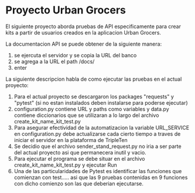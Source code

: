 # Proyecto Urban Grocers 
El siguiente proyecto aborda pruebas de API especificamente para crear kits a partir de usuarios creados en la aplicacion 
Urban Grocers.

La documentacion API se puede obtener de la siguiente manera:
1) se ejercuta el servidor y se copia la URL del banco
2) se agrega a la URL el path /docs/
3) enter

La siguiente descripcion habla de como ejecutar las pruebas en el actual proyecto:

1) Para el actual proyecto se descargaron los packages "requests" y "pytest" (si no estan instalados deben instalarse 
para poderse ejecutar)
2) configuration.py contiene URL y paths como variables y data.py contiene diccionarios que se utilizaran a lo largo
del archivo create_kit_name_kit_test.py
3) Para asegurar efectividad de la automatizacion la variable URL_SERVICE en configuration.py debe actualizarse cada 
cierto tiempo a traves de iniciar el servidor en la plataforma de TripleTen
4) Se decidio que el archivo sender_stand_request.py no iria a ser parte del actual proyecto asi que permanecera
inutil y vacio.
5) Para ejecutar el programa se debe situar en el archivo create_kit_name_kit_test.py y ejecutar Run 
6) Una de las particularidades de Pytest es identificar las funciones que comienzan con test..... asi que las 9 
pruebas contenidas en 9 funciones con dicho comienzo son las que deberian ejecutarse.
